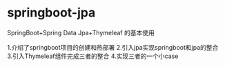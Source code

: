 # springboot-jpa
SpringBoot+Spring Data Jpa+Thymeleaf 的基本使用

1.介绍了springboot项目的创建和热部署
2.引入jpa实现springboot和jpa的整合
3.引入Thymeleaf组件完成三者的整合
4.实现三者的一个小case
